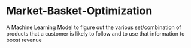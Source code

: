 # Market-Basket-Optimization
A Machine Learning Model to figure out the various set/combination of products that a customer is likely to follow and to use that information to boost revenue
